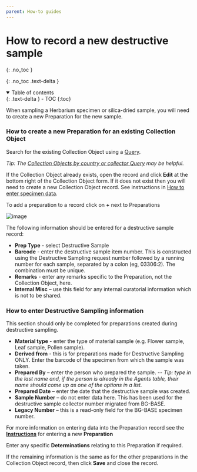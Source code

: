 ```yaml
---
parent: How-to guides
---
```


# How to record a new destructive sample

{: .no_toc }

  {: .no_toc .text-delta }
<details open markdown="block">
  <summary>
    Table of contents
  </summary>
  {: .text-delta }
- TOC
{:toc}
</details>

When sampling a Herbarium specimen or silica-dried sample, you will need to create a new Preparation for the new sample.

### How to create a new Preparation for an existing Collection Object

Search for the existing Collection Object using a [Query](https://rbge-herbarium.github.io/docs/queries/collection-object-queries.html).

_Tip: The [Collection Objects by country or collector Query](https://herb-rbge.specifycloud.org/specify/query/8/) may be helpful._

If the Collection Object already exists, open the record and click **Edit** at the bottom right of the Collection Object form. If it does not exist then you will need to create a new Collection Object record. See instructions in [How to enter specimen data](https://rbge-herbarium.github.io/docs/how-to-guides/how-to-enter-specimen-data.html).

To add a preparation to a record click on **+** next to Preparations

![image](https://user-images.githubusercontent.com/8005676/180241183-0d51c889-dcbb-409e-9ded-73e8ca5a1551.png)

The following information should be entered for a destructive sample record:

- **Prep Type** - select Destructive Sample
- **Barcode** - enter the destructive sample item number. This is constructed using the Destructive Sampling request number followed by a running number for each sample, separated by a colon (eg, 03306:2). The combination must be unique.
- **Remarks** - enter any remarks specific to the Preparation, not the Collection Object, here.
- **Internal Misc** – use this field for any internal curatorial information which is not to be shared.

### How to enter Destructive Sampling information

This section should only be completed for preparations created during destructive sampling.

- **Material type** - enter the type of material sample (e.g. Flower sample, Leaf sample, Pollen sample).
- **Derived from** - this is for preparations made for Destructive Sampling ONLY. Enter the barcode of the specimen from which the sample was taken.
- **Prepared By** – enter the person who prepared the sample.
-- _Tip: type in the last name and, if the person is already in the Agents table, their name should come up as one of the options in a list._
- **Prepared Date** – enter the date that the destructive sample was created.
- **Sample Number** – do not enter data here. This has been used for the destructive sample collector number migrated from BG-BASE. 
- **Legacy Number** – this is a read-only field for the BG-BASE specimen number.

For more information on entering data into the Preparation record see the **[Instructions](https://rbge-herbarium.github.io/docs/data-entry/collection-object-form.html#preparations-subform)** for entering a new **Preparation**

Enter any specific **Determinations** relating to this Preparation if required.

If the remaining information is the same as for the other preparations in the Collection Object record, then click **Save** and close the record.
